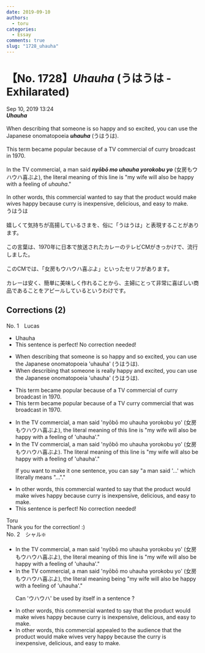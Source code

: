```yaml
---
date: 2019-09-10
authors:
  - toru
categories:
  - Essay
comments: true
slug: "1728_uhauha"
---
```


# 【No. 1728】<strong><em>Uhauha</em></strong> (うはうは - Exhilarated)
<div class="date">Sep 10, 2019 13:24</div>
<div id="post"><div id="body_show_ori">
<strong><em>Uhauha</em></strong><br/><br/>When describing that someone is so happy and so excited, you can use the Japanese onomatopoeia <strong><em>uhauha</em></strong> (うはうは).<br/><br/>This term became popular because of a TV commercial of curry broadcast in 1970.<br/><br/>In the TV commercial, a man said <strong><em>nyōbō mo uhauha yorokobu yo</em></strong> (女房もウハウハ喜ぶよ), the literal meaning of this line is "my wife will also be happy with a feeling of <em>uhauha</em>."<br/><br/>In other words, this commercial wanted to say that the product would make wives happy because curry is inexpensive, delicious, and easy to make.
</div></div>

<!-- more -->

<div id="post_ja"><div id="body_show_mo">
うはうは<br/><br/>嬉しくて気持ちが高揚しているさまを、俗に「うはうは」と表現することがあります。<br/><br/>この言葉は、1970年に日本で放送されたカレーのテレビCMがきっかけで、流行しました。<br/><br/>このCMでは、「女房もウハウハ喜ぶよ」といったセリフがあります。<br/><br/>カレーは安く、簡単に美味しく作れることから、主婦にとって非常に喜ばしい商品であることをアピールしているというわけです。
</div></div>

## Corrections (2)
<div id="block"><div class="first_name"> No. 1　<span class="just_name">Lucas</span></div><div id="block2">
<ul class="correction_field">
<li class="incorrect">Uhauha</li>
<li class="corrected perfect">This sentence is perfect! No correction needed!</li>
</ul>
<ul class="correction_field">
<li class="incorrect">When describing that someone is so happy and so excited, you can use the Japanese onomatopoeia 'uhauha' (うはうは).</li>
<li class="corrected correct">
When describing that someone is <span class="f_blue">really</span> happy and excited, you can use the Japanese onomatopoeia 'uhauha' (うはうは).
</li>
</ul>
<ul class="correction_field">
<li class="incorrect">This term became popular because of a TV commercial of curry broadcast in 1970.</li>
<li class="corrected correct">
This term became popular because of a TV curry commercial <span class="f_blue">that was</span> broadcast in 1970.
</li>
</ul>
<ul class="correction_field">
<li class="incorrect">In the TV commercial, a man said 'nyōbō mo uhauha yorokobu yo' (女房もウハウハ喜ぶよ), the literal meaning of this line is "my wife will also be happy with a feeling of 'uhauha'."</li>
<li class="corrected correct">
In the TV commercial, a man said 'nyōbō mo uhauha yorokobu yo' (女房もウハウハ喜ぶよ). The literal meaning of this line is "my wife will also be happy with a feeling of 'uhauha'."
<p class="correction_comment">If you want to make it one sentence, you can say "a man said '...' which literally means "..."."</p>
</li>
</ul>
<ul class="correction_field">
<li class="incorrect">In other words, this commercial wanted to say that the product would make wives happy because curry is inexpensive, delicious, and easy to make.</li>
<li class="corrected perfect">This sentence is perfect! No correction needed!</li>
</ul>
</div><div class="name"><span class="just_name">Toru</span><br>
Thank you for the correction! :)
</div>
</div>
<div id="block"><div class="first_name"> No. 2　<span class="just_name">シャル❇️</span></div><div id="block2">
<ul class="correction_field">
<li class="incorrect">In the TV commercial, a man said 'nyōbō mo uhauha yorokobu yo' (女房もウハウハ喜ぶよ), the literal meaning of this line is "my wife will also be happy with a feeling of 'uhauha'."</li>
<li class="corrected correct">
In the TV commercial, a man said 'nyōbō mo uhauha yorokobu yo' (女房もウハウハ喜ぶよ), the literal meaning being "my wife will also be happy with a feeling of 'uhauha'."
<p class="correction_comment">Can 'ウハウハ' be used by itself in a sentence ?</p>
</li>
</ul>
<ul class="correction_field">
<li class="incorrect">In other words, this commercial wanted to say that the product would make wives happy because curry is inexpensive, delicious, and easy to make.</li>
<li class="corrected correct">
In other words, this commercial appealed to the audience that the product would make wives very happy because the curry is inexpensive, delicious, and easy to make.
</li>
</ul>
</div></div>

